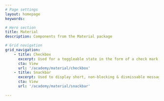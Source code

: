 ```yaml
---
# Page settings
layout: homepage
keywords:

# Hero section
title: Material
description: Components from the Material package

# Grid navigation
grid_navigation:
    - title: Checkbox
      excerpt: Used for a toggleable state in the form of a check mark 
      cta: View
      url: '/academy/material/checkbox'
    - title: Snackbar
      excerpt: Used to display short, non-blocking & dismissable messages on screen
      cta: View
      url: '/academy/material/snackbar'
      
---
```

